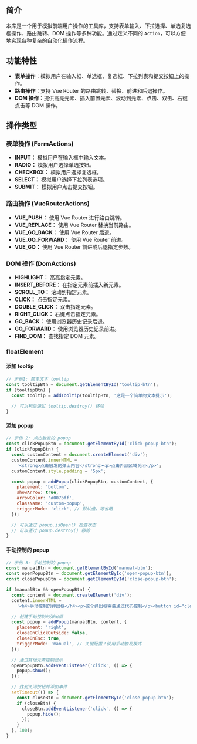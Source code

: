 ## 简介

本库是一个用于模拟前端用户操作的工具库，支持表单输入、下拉选择、单选复选框操作、路由跳转、DOM 操作等多种功能。通过定义不同的 `Action`，可以方便地实现各种复杂的自动化操作流程。

## 功能特性

- **表单操作**：模拟用户在输入框、单选框、复选框、下拉列表和提交按钮上的操作。
- **路由操作**：支持 Vue Router 的路由跳转、替换、前进和后退操作。
- **DOM 操作**：提供高亮元素、插入前置元素、滚动到元素、点击、双击、右键点击等 DOM 操作。

## 操作类型

### 表单操作 (FormActions)

- **INPUT：** 模拟用户在输入框中输入文本。
- **RADIO：** 模拟用户选择单选按钮。
- **CHECKBOX：** 模拟用户选择复选框。
- **SELECT：** 模拟用户选择下拉列表选项。
- **SUBMIT：** 模拟用户点击提交按钮。

### 路由操作 (VueRouterActions)

- **VUE_PUSH：** 使用 Vue Router 进行路由跳转。
- **VUE_REPLACE：** 使用 Vue Router 替换当前路由。
- **VUE_GO_BACK：** 使用 Vue Router 后退。
- **VUE_GO_FORWARD：** 使用 Vue Router 前进。
- **VUE_GO：** 使用 Vue Router 前进或后退指定步数。

### DOM 操作 (DomActions)

- **HIGHLIGHT：** 高亮指定元素。
- **INSERT_BEFORE：** 在指定元素前插入新元素。
- **SCROLL_TO：** 滚动到指定元素。
- **CLICK：** 点击指定元素。
- **DOUBLE_CLICK：** 双击指定元素。
- **RIGHT_CLICK：** 右键点击指定元素。
- **GO_BACK：** 使用浏览器历史记录后退。
- **GO_FORWARD：** 使用浏览器历史记录前进。
- **FIND_DOM：** 查找指定 DOM 元素。

### floatElement

#### 添加 tooltip

```js
// 示例1: 简单文本 tooltip
const tooltipBtn = document.getElementById('tooltip-btn');
if (tooltipBtn) {
  const tooltip = addTooltip(tooltipBtn, '这是一个简单的文本提示');

  // 可以稍后通过 tooltip.destroy() 移除
}
```

#### 添加 popup

```js
// 示例 2: 点击触发的 popup
const clickPopupBtn = document.getElementById('click-popup-btn');
if (clickPopupBtn) {
  const customContent = document.createElement('div');
  customContent.innerHTML =
    '<strong>点击触发的弹出内容</strong><p>点击外部区域关闭</p>';
  customContent.style.padding = '5px';

  const popup = addPopup(clickPopupBtn, customContent, {
    placement: 'bottom',
    showArrow: true,
    arrowColor: '#007bff',
    className: 'custom-popup',
    triggerMode: 'click', // 默认值，可省略
  });

  // 可以通过 popup.isOpen() 检查状态
  // 可以通过 popup.destroy() 移除
}
```

#### 手动控制的 popup

```js
// 示例 3: 手动控制的 popup
const manualBtn = document.getElementById('manual-btn');
const openPopupBtn = document.getElementById('open-popup-btn');
const closePopupBtn = document.getElementById('close-popup-btn');

if (manualBtn && openPopupBtn) {
  const content = document.createElement('div');
  content.innerHTML =
    '<h4>手动控制的弹出框</h4><p>这个弹出框需要通过代码控制</p><button id="close-popup-btn">关闭</button>';

  // 创建手动控制的弹出框
  const popup = addPopup(manualBtn, content, {
    placement: 'right',
    closeOnClickOutside: false,
    closeOnEsc: true,
    triggerMode: 'manual', // 关键配置！使用手动触发模式
  });

  // 通过其他元素控制显示
  openPopupBtn.addEventListener('click', () => {
    popup.show();
  });

  // 找到关闭按钮并添加事件
  setTimeout(() => {
    const closeBtn = document.getElementById('close-popup-btn');
    if (closeBtn) {
      closeBtn.addEventListener('click', () => {
        popup.hide();
      });
    }
  }, 100);
}
```
